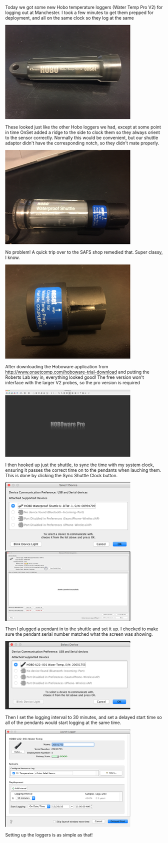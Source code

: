 Today we got some new Hobo temperature loggers (Water Temp Pro V2) for logging out at Manchester. I took a few minutes to get them prepped for deployment, and all on the same clock so they log at the same

<img src = "https://github.com/seanb80/seanb80.github.io/blob/master/images/hobo/IMG_1851.JPG?raw=true" width = "400">

These looked just like the other Hobo loggers we had, except at some point in time OnSet added a ridge to the side to clock them so they always orient to the sensor correctly. Normally this would be convenient, but our shuttle adaptor didn't have the corresponding notch, so they didn't mate properly.

<img src = "https://github.com/seanb80/seanb80.github.io/blob/master/images/hobo/IMG_1852.JPG?raw=true" width = "400">

No problem! A quick trip over to the SAFS shop remedied that. Super classy, I know.

<img src = "https://github.com/seanb80/seanb80.github.io/blob/master/images/hobo/IMG_1853.JPG?raw=true" width = "400">

After downloading the Hoboware application from http://www.onsetcomp.com/hoboware-trial-download and putting the Roberts Lab key in, everything looked good! The free version won't interface with the larger V2 probes, so the pro version is required

<img src = "https://github.com/seanb80/seanb80.github.io/blob/master/images/hobo/Screen%20Shot%202016-12-20%20at%2012.39.29%20PM.png?raw=true" width = "400">

I then hooked up just the shuttle, to sync the time with my system clock, ensuring it passes the correct time on to the pendants when lauching them. This is done by clicking the Sync Shuttle Clock button.

<img src = "https://github.com/seanb80/seanb80.github.io/blob/master/images/hobo/Screen%20Shot%202016-12-20%20at%2010.54.42%20AM.png?raw=true" width = "400">

<img src = "https://github.com/seanb80/seanb80.github.io/blob/master/images/hobo/Screen%20Shot%202016-12-20%20at%2010.54.56%20AM.png?raw=true" width = "400">

Then I plugged a pendant in to the shuttle and set it up. I checked to make sure the pendant serial number matched what the screen was showing.

<img src = "https://github.com/seanb80/seanb80.github.io/blob/master/images/hobo/Screen%20Shot%202016-12-20%20at%2010.55.28%20AM.png?raw=true" width = "400">

Then I set the logging interval to 30 minutes, and set a delayed start time so all of the pendants would start logging at the same time.

<img src = "https://github.com/seanb80/seanb80.github.io/blob/master/images/hobo/Screen%20Shot%202016-12-20%20at%2010.55.44%20AM.png?raw=true" width = "400">

Setting up the loggers is as simple as that!

